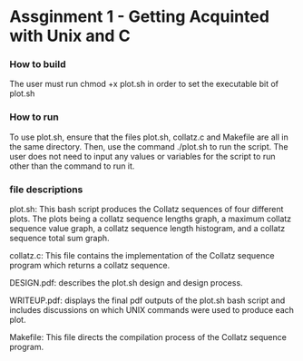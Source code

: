 # Assginment 1 - Getting Acquinted with Unix and C

### How to build

The user must run chmod +x plot.sh in order to set the executable bit of plot.sh

### How to run

To use plot.sh, ensure that the files plot.sh, collatz.c and Makefile are all in the same directory. Then, use the command ./plot.sh to run the script. The user does not need to input any values or variables for the script to run other than the command to run it. 

### file descriptions

plot.sh: This bash script produces the Collatz sequences of four different plots. The plots being a collatz sequence lengths graph, a maximum collatz sequence value graph, a collatz sequence length histogram, and a collatz sequence total sum graph.

collatz.c: This file contains the implementation of the Collatz sequence program which returns a collatz sequence.

DESIGN.pdf: describes the plot.sh design and design process. 

WRITEUP.pdf: displays the final pdf outputs of the plot.sh bash script and includes discussions on which UNIX commands were used to produce each plot.   

Makefile: This file directs the compilation process of the Collatz sequence program. 
